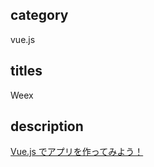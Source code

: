 ## category

vue.js

## titles

Weex

## description

<a href="https://qiita.com/kurosame/items/d5e744eed8cd17b12d6c" target="_blank">Vue.js でアプリを作ってみよう！</a>
